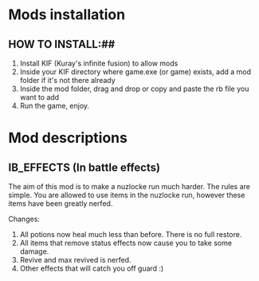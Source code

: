 # Mods installation 
## HOW TO INSTALL:##

1) Install KIF (Kuray's infinite fusion) to allow mods
2) Inside your KIF directory where game.exe (or game) exists, add a mod folder if it's not there already
3) Inside the mod folder, drag and drop or copy and paste the rb file you want to add
4) Run the game, enjoy.

# Mod descriptions 

## IB_EFFECTS (In battle effects) ##

The aim of this mod is to make a nuzlocke run much harder. The rules are simple. You are allowed to use items in the nuzlocke run, however these items have been greatly nerfed.

Changes:

1) All potions now heal much less than before. There is no full restore.
2) All items that remove status effects now cause you to take some damage.
3) Revive and max revived is nerfed.
4) Other effects that will catch you off guard :)

